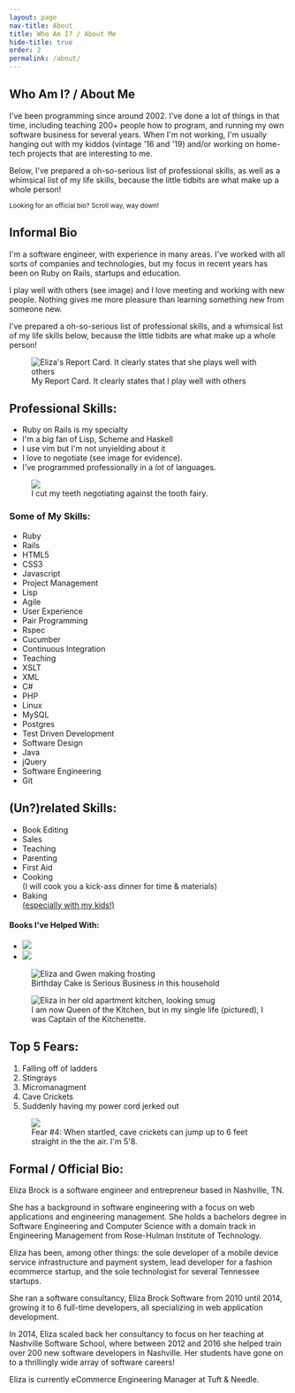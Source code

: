 ```yaml
---
layout: page
nav-title: About
title: Who Am I? / About Me
hide-title: true
order: 2
permalink: /about/
---
```

<!-- TODO: Use aside tag for the right half content in some areas -->

<section class="low-key">
  <h1>Who Am I? / About Me</h1>
  <p>I've been programming since around 2002. I've done a lot of things in that time, including teaching 200+ people how to program, and running my own software business for several years. When I'm not working, I'm usually hanging out with my kiddos (vintage '16 and '19) and/or working on home-tech projects that are interesting to me.</p>
  <p>Below, I've prepared a oh-so-serious list of professional skills, as well as a whimsical list of my life skills, because the little tidbits are what make up a whole person!</p>

  <!-- TODO: Make this into an aside? -->
  <p><small>Looking for an official bio? Scroll way, way down!</small></p>
</section>

<section>
  <h2>Informal Bio</h2>
	<div class="half">
    <p>I'm a software engineer, with experience in many areas.  I've worked with all sorts of companies and technologies, but my focus in recent years has been on Ruby on Rails, startups and education.</p>
    <p>I play well with others (see image) and I love meeting and working with new people. Nothing gives me more pleasure than learning something new from someone new.</p>
    <p>I've prepared a oh-so-serious list of professional skills, and a whimsical list of my life skills below, because the little tidbits are what make up a whole person!</p>
  </div>
	<div class="half">
    <figure>
      <img src="/images/report_card.jpg" alt="Eliza's Report Card. It clearly states that she plays well with others" />
      <!-- TODO: Style figcaption to be smaller and greyer -->
      <figcaption>My Report Card. It clearly states that I play well with others</figcaption>
    </figure>
  </div>
</section>

<section>
  <h2>Professional Skills:</h2>
	<div class="half">
    <ul>
      <li>Ruby on Rails is my specialty</li>
      <li>I'm a big fan of Lisp, Scheme and Haskell</li>
      <li>I use vim but I'm not unyielding about it</li>
      <li>I love to negotiate (see image for evidence).</li>
      <li>I've programmed professionally in a <em>lot</em> of languages.</li>
    </ul>
  </div>
	<div class="half">
    <figure>
      <img src="/images/tooth-fairy-negotiations.jpg" />
      <figcaption>I cut my teeth negotiating against the tooth fairy.</figcaption>
    </figure>
  </div>
	<div>
    <h3>Some of My Skills:</h3>
    <ul id="skill_set">
      <li>Ruby</li>
      <li>Rails</li>
      <li>HTML5</li>
      <li>CSS3</li>
      <li>Javascript</li>
      <li>Project Management</li>
      <li>Lisp</li>
      <li>Agile</li>
      <li>User Experience</li>
      <li>Pair Programming</li>
      <li>Rspec</li>
      <li>Cucumber</li>
      <li>Continuous Integration</li>
      <li>Teaching</li>
      <li>XSLT</li>
      <li>XML</li>
      <li>C#</li>
      <li>PHP</li>
      <li>Linux</li>
      <li>MySQL</li>
      <li>Postgres</li>
      <li>Test Driven Development</li>
      <li>Software Design</li>
      <li>Java</li>
      <li>jQuery</li>
      <li>Software Engineering</li>
      <li>Git</li>
    </ul>
  </div>
</section>

<section>
  <h2>(Un?)related Skills:</h2>
	<div class="half">
    <ul>
      <li>Book Editing</li>
      <li>Sales</li>
      <li>Teaching</li>
      <li>Parenting</li>
      <li>First Aid</li>
      <li>Cooking
      <br>
      (I will cook you a kick-ass dinner for time &amp; materials)</li>
      <li>Baking
      <br>
      <a href="https://gwenscookbook.com">(especially with my kids!)</a></li>
    </ul>
    <h4>Books I've Helped With:</h4>
    <ul class="two-up">
      <li><img src="/images/cadenza.jpg" /></li>
      <li><img src="/images/rails3way.jpg" /></li>
    </ul>
  </div>
	<div class="half">
    <figure>
      <img src="/images/baking_fionas_cake_with_gwen.png" alt="Eliza and Gwen making frosting" />
      <figcaption>Birthday Cake is Serious Business in this household</figcaption>
    </figure>
    <figure>
      <img src="/images/eliza-captain-morgan.jpg" alt="Eliza in her old apartment kitchen, looking smug" />
      <figcaption>I am now Queen of the Kitchen, but in my single life (pictured), I was Captain of the Kitchenette.</figcaption>
    </figure>
  </div>
</section>

<section>
  <h2>Top 5 Fears:</h2>
	<div class="half">
    <ol>
      <li>Falling off of ladders</li>
      <li>Stingrays</li>
      <li>Micromanagment</li>
      <li>Cave Crickets</li>
      <li>Suddenly having my power cord jerked out</li>
    </ol>
  </div>
	<div class="half">
    <figure>
      <img src="/images/cave cricket.jpeg" />
      <figcaption>
        Fear #4: When startled, cave crickets can jump up to 6 feet straight in the the air.  I'm 5'8.</figcaption>
    </figure>
  </div>
</section>

<section>
  <h2>Formal / Official Bio:</h2>
  <!-- TODO: Update this based on what I used for my distinguished young alumni application -->

  <p>Eliza Brock is a software engineer and entrepreneur based in Nashville, TN.</p>

  <p>She has a background in software engineering with a focus on web applications and engineering management. She holds a bachelors degree in Software Engineering and Computer Science with a domain track in Engineering Management from Rose-Hulman Institute of Technology.</p>

  <p>Eliza has been, among other things: the sole developer of a mobile device service infrastructure and payment system, lead developer for a fashion ecommerce startup, and the sole technologist for several Tennessee startups.</p>

  <p>She ran a software consultancy, Eliza Brock Software from 2010 until 2014, growing it to 6 full-time developers, all specializing in web application development.</p>

  <p>In 2014, Eliza scaled back her consultancy to focus on her teaching at Nashville Software School, where between 2012 and 2016 she helped train over 200 new software developers in Nashville.  Her students have gone on to a thrillingly wide array of software careers!</p>

  <p>Eliza is currently eCommerce Engineering Manager at Tuft & Needle.</p>
</section>
